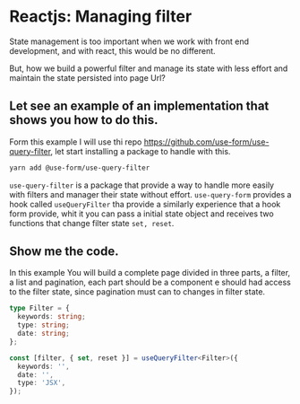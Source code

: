 # Reactjs: Managing filter

State management is too important when we work with front end development, and with react, this would be no different.

But, how we build a powerful filter and manage its state with less effort and maintain the state persisted into page Url?

## Let see an example of an implementation that shows you how to do this.

Form this example I will use thi repo https://github.com/use-form/use-query-filter, let start installing a package to handle with this.

```bash
yarn add @use-form/use-query-filter
```

`use-query-filter` is a package that provide a way to handle more easily with filters and manager their state without effort. `use-query-form` provides a hook called `useQueryFilter` tha provide a similarly experience that a hook form provide, whit it you can pass a initial state object and receives two functions that change filter state `set, reset`.

## Show me the code.

In this example You will build a complete page divided in three parts, a filter, a list and pagination, each part should be a component e should had access to the filter state, since pagination must can to changes in filter state.

```typescript
type Filter = {
  keywords: string;
  type: string;
  date: string;
};

const [filter, { set, reset }] = useQueryFilter<Filter>({
  keywords: '',
  date: '',
  type: 'JSX',
});
```
